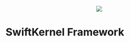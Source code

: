 <p align="center"><img src="http://maxshool.pe.hu/sklogo.png"></p>

SwiftKernel Framework
======================
